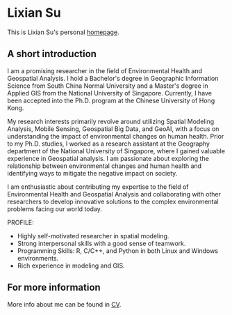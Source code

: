# Lixian Su
This is Lixian Su's personal [homepage](https://.github.io/).

## A short introduction
I am a promising researcher in the field of Environmental Health and Geospatial Analysis. I hold a Bachelor's degree in Geographic Information Science from South China Normal University and a Master's degree in Applied GIS from the National University of Singapore. Currently, I have been accepted into the Ph.D. program at the Chinese University of Hong Kong.

My research interests primarily revolve around utilizing Spatial Modeling Analysis, Mobile Sensing, Geospatial Big Data, and GeoAI, with a focus on understanding the impact of environmental changes on human health. Prior to my Ph.D. studies, I worked as a research assistant at the Geography department of the National University of Singapore, where I gained valuable experience in Geospatial analysis. I am passionate about exploring the relationship between environmental changes and human health and identifying ways to mitigate the negative impact on society.

I am enthusiastic about contributing my expertise to the field of Environmental Health and Geospatial Analysis and collaborating with other researchers to develop innovative solutions to the complex environmental problems facing our world today.

PROFILE:
* Highly self-motivated researcher in spatial modeling. 
* Strong interpersonal skills with a good sense of teamwork.
* Programming Skills: R, C/C++, and Python in both Linux and Windows environments.
* Rich experience in modeling and GIS.

<div style="display: none">
## Selected Journal Publications
Jiang, Z., Sharma, A., & Johnson, F. (2021). Variable transformations in the spectral domain – Implications for hydrologic forecasting. *Journal of Hydrology*, 603, 126816. doi:https://doi.org/10.1016/J.JHYDROL.2021.126816

Jiang, Z., Rashid, M. M., Johnson, F., & Sharma, A. (2020). A wavelet-based tool to modulate variance in predictors: An application to predicting drought anomalies. *Environmental Modelling & Software*, 135, 104907. doi:https://doi.org/10.1016/j.envsoft.2020.104907

Jiang, Z., Sharma, A., & Johnson, F. (2020). Refining Predictor Spectral Representation Using Wavelet Theory for Improved Natural System Modeling. *Water Resources Research*, 56(3), e2019WR026962. doi:https://doi.org/10.1029/2019WR026962

Jiang, Z., Sharma, A., & Johnson, F. (2019). Assessing the sensitivity of hydro-climatological change detection methods to model uncertainty and bias. *Advances in Water Resources*, 134, 103430. doi:https://doi.org/10.1016/j.advwatres.2019.103430

Jiang, Z., Raghavan, S. V., Hur, J., Sun, Y., Liong, S.-Y., Nguyen, V. Q., & Van Pham Dang, T. (2019). Future changes in rice yields over the Mekong River Delta due to climate change-Alarming or alerting? *Theoretical and Applied Climatology*, 137(1), 545-555. doi:https://doi.org/10.1007/s00704-018-2617-z
</div>

## For more information
More info about me can be found in [CV](https://lixiansu.github.io/cv/).

